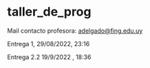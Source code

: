 # taller_de_prog

Mail contacto profesora: adelgado@fing.edu.uy

Entrega 1, 29/08/2022, 23:16

Entrega 2.2 19/9/2022 , 18:36
